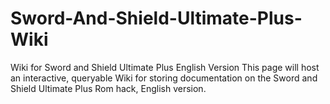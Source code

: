 # Sword-And-Shield-Ultimate-Plus-Wiki
Wiki for Sword and Shield Ultimate Plus English Version
This page will host an interactive, queryable Wiki for storing documentation on
the Sword and Shield Ultimate Plus Rom hack, English version.
